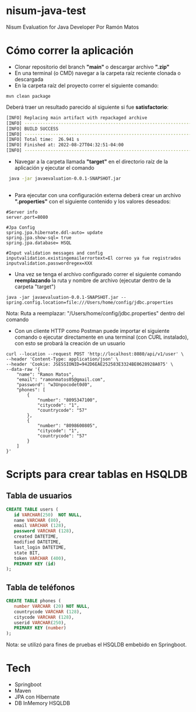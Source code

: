 # nisum-java-test
Nisum Evaluation for Java Developer
Por Ramón Matos

# Cómo correr la aplicación

 - Clonar repositorio del branch **"main"** o descargar archivo **".zip"**
 - En una terminal (o CMD) navegar a la carpeta raíz reciente clonada o descargada
 - En la carpeta raíz del proyecto correr el siguiente comando:

```
mvn clean package

```

Deberá traer un resultado parecido al siguiente si fue **satisfactorio**:

```sh
[INFO] Replacing main artifact with repackaged archive
[INFO] ------------------------------------------------------------------------
[INFO] BUILD SUCCESS
[INFO] ------------------------------------------------------------------------
[INFO] Total time:  26.941 s
[INFO] Finished at: 2022-08-27T04:32:51-04:00
[INFO] ------------------------------------------------------------------------
```

  - Navegar a la carpeta llamada **"target"** en el directorio raíz de la aplicación y ejecutar el comando
 ```sh
  java -jar javaevaluation-0.0.1-SNAPSHOT.jar
  
 ``` 
  - Para ejecutar con una configuración externa deberá crear un archivo **".properties"** con el siguiente contenido y los valores deseados:
  
  ```
#Server info
server.port=8080

#Jpa Config
spring.jpa.hibernate.ddl-auto= update
spring.jpa.show-sql= true
spring.jpa.database= HSQL

#Input validation messages and config
inputvalidation.existingemailerrortext=El correo ya fue registrados
inputvalidation.passwordregex=XXX

  ```
  
  - Una vez se tenga el archivo configurado correr el siguiente comando **reemplazando** la ruta y nombre de archivo (ejecutar dentro de la carpeta "target")
  ```
  java -jar javaevaluation-0.0.1-SNAPSHOT.jar --spring.config.location=file:///Users/home/config/jdbc.properties
  
  ```
  Nota: Ruta a reemplazar: "/Users/home/config/jdbc.properties" dentro del comando
  
  - Con un cliente HTTP como Postman puede importar el siguiente comando o ejecutar directamente en una terminal (con CURL instalado), con esto se probará la creación de un usuario
 
```
curl --location --request POST 'http://localhost:8080/api/v1/user' \
--header 'Content-Type: application/json' \
--header 'Cookie: JSESSIONID=942D6EAE252583E3324BE0628928A075' \
--data-raw '{
    "name": "Ramon Matos",
    "email": "ramonmatos05@gmail.com",
    "password": "w3Unpocodet0d0",
    "phones": [
        {
            "number": "8095347100",
            "citycode": "1",
            "countrycode": "57"
        },
        {
            "number": "8098600805",
            "citycode": "1",
            "countrycode": "57"
        }
    ]
}'
```

# Scripts para crear tablas en HSQLDB

## Tabla de usuarios

```sql
CREATE TABLE users (
   id VARCHAR(250)  NOT NULL,
   name VARCHAR (80),
   email VARCHAR (128),
   password VARCHAR (128),
   created DATETIME,
   modified DATETIME,
   last_login DATETIME,
   state BIT,
   token VARCHAR (400),
   PRIMARY KEY (id)
); 
```

## Tabla de teléfonos
```sql
CREATE TABLE phones (
   number VARCHAR (20) NOT NULL,
   countrycode VARCHAR (128),
   citycode VARCHAR (128),
   userid VARCHAR(250),
   PRIMARY KEY (number)
); 
```

Nota: se utilizó para fines de pruebas el HSQLDB embebido en Springboot.

# Tech

 - Springboot
 - Maven
 - JPA con Hibernate
 - DB InMemory HSQLDB
 